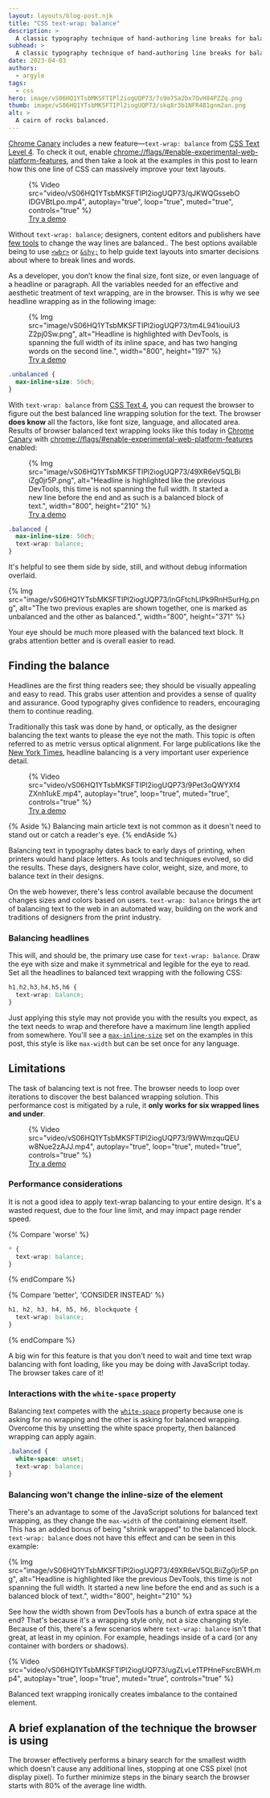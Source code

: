 ```yaml
---
layout: layouts/blog-post.njk
title: "CSS text-wrap: balance"
description: >
  A classic typography technique of hand-authoring line breaks for balanced text blocks, comes to CSS.
subhead: >
  A classic typography technique of hand-authoring line breaks for balanced text blocks, comes to CSS.
date: 2023-04-03
authors:
  - argyle
tags:
  - css
hero: image/vS06HQ1YTsbMKSFTIPl2iogUQP73/7s9m7Sa2bx7OvH84PZZq.png
thumb: image/vS06HQ1YTsbMKSFTIPl2iogUQP73/skq8r3b1NFR4B1gnm2an.png
alt: >
  A cairn of rocks balanced.
---
```


[Chrome Canary](https://www.google.com/chrome/canary/) includes a new feature—`text-wrap: balance` from [CSS Text Level
4](https://www.w3.org/TR/css-text-4/#text-wrap). To check it out, enable
[chrome://flags/#enable-experimental-web-platform-features](chrome://flags/#enable-experimental-web-platform-features),
and then take a look at the examples in this post to learn how this one line of
CSS can massively improve your text layouts.

<figure>
  {% Video
    src="video/vS06HQ1YTsbMKSFTIPl2iogUQP73/qJKWQGssebOIDGVBtLpo.mp4",
    autoplay="true",
    loop="true",
    muted="true",
    controls="true"
  %}

  <figcaption>
    <a href="https://codepen.io/web-dot-dev/pen/KKxjpQm">
      Try a demo
    </a>
  </figcaption>
</figure>

Without `text-wrap: balance`; designers, content editors and publishers have
[few tools](https://developer.mozilla.org/docs/Web/CSS/CSS_Text/Wrapping_Text)
to change the way lines are balanced.. The best options available being to use
[`<wbr>`](https://developer.mozilla.org/docs/Web/HTML/Element/wbr) or
[`&shy;`](https://developer.mozilla.org/docs/Web/CSS/hyphens) to help
guide text layouts into smarter decisions about where to break lines and words.

As a developer, you don’t know the final size, font size, or even language of a
headline or paragraph. All the variables needed for an effective and aesthetic
treatment of text wrapping, are in the browser. This is why we see headline
wrapping as in the following image:

<figure>
  {% Img src="image/vS06HQ1YTsbMKSFTIPl2iogUQP73/tm4L941iouiU3Z2pj0Sw.png", alt="Headline is highlighted with DevTools, is spanning the full width of its inline space, and has two hanging words on the second line.", width="800", height="197" %}

  <figcaption>
    <a href="https://codepen.io/web-dot-dev/pen/ExeBjrO">
      Try a demo
    </a>
  </figcaption>
</figure>

```css
.unbalanced {
  max-inline-size: 50ch;
}
```

With `text-wrap: balance` from [CSS Text
4](https://www.w3.org/TR/css-text-4/#text-wrap), you can request the browser to
figure out the best balanced line wrapping solution for the text. The browser
**does know** all the factors, like font size, language, and allocated area.
Results of browser balanced text wrapping looks like this today in [Chrome
Canary](https://www.google.com/chrome/canary/) with
[chrome://flags/#enable-experimental-web-platform-features](chrome://flags/#enable-experimental-web-platform-features)
enabled:

<figure>
  {% Img src="image/vS06HQ1YTsbMKSFTIPl2iogUQP73/49XR6eV5QLBiiZg0jr5P.png", alt="Headline is highlighted like the previous DevTools, this time is not spanning the full width. It started a new line before the end and as such is a balanced block of text.", width="800", height="210" %}

  <figcaption>
    <a href="https://codepen.io/web-dot-dev/pen/QWVXbRM">
      Try a demo
    </a>
  </figcaption>
</figure>

```css
.balanced {
  max-inline-size: 50ch;
  text-wrap: balance;
}
```

It's helpful to see them side by side, still, and without debug information overlaid.

{% Img src="image/vS06HQ1YTsbMKSFTIPl2iogUQP73/lnGFtchLIPk9RnHSurHg.png", alt="The two previous exaples are shown together, one is marked as unbalanced and the other as balanced.", width="800", height="371" %}

Your eye should be much more pleased with the balanced text block. It grabs
attention better and is overall easier to read.

## Finding the balance

Headlines are the first thing readers see; they should be visually appealing and
easy to read. This grabs user attention and provides a sense of quality and
assurance. Good typography gives confidence to readers, encouraging them to
continue reading.

Traditionally this task was done by hand, or optically, as the designer
balancing the text wants to please the eye not the math. This topic is often
referred to as metric versus optical alignment. For large publications like the
[New York Times](https://open.nytimes.com/headline-balancing-act-6e92d3d6119),
headline balancing is a very important user experience detail.

<figure>
  {% Video
    src="video/vS06HQ1YTsbMKSFTIPl2iogUQP73/9Pet3oQWYXf4ZXnh1ukE.mp4",
    autoplay="true",
    loop="true",
    muted="true",
    controls="true"
  %}

  <figcaption>
    <a href="https://codepen.io/web-dot-dev/pen/eYLwpRx">
      Try a demo
    </a>
  </figcaption>
</figure>

{% Aside %}
Balancing main article text is not common as it doesn't
need to stand out or catch a reader's eye.
{% endAside %}

Balancing text in typography dates back to early days of printing, when printers
would hand place letters. As tools and techniques evolved, so did the results.
These days, designers have color, weight, size, and more, to balance text in
their designs.

On the web however, there's less control available because the document changes
sizes and colors based on users. `text-wrap: balance` brings the art of
balancing text to the web in an automated way, building on the work and
traditions of designers from the print industry.

### Balancing headlines

This will, and should be, the primary use case for `text-wrap: balance`. Draw
the eye with size and make it symmetrical and legible for the eye to read. Set
all the headlines to balanced text wrapping with the following CSS:

```css
h1,h2,h3,h4,h5,h6 {
  text-wrap: balance;
}
```

Just applying this style may not provide you with the results you expect, as the
text needs to wrap and therefore have a maximum line length applied from
somewhere. You'll see a
[`max-inline-size`](https://developer.mozilla.org/docs/Web/CSS/max-inline-size)
set on the examples in this post, this style is like `max-width` but can be set
once for any language.

## Limitations

The task of balancing text is not free. The browser needs to loop over
iterations to discover the best balanced wrapping solution. This performance
cost is mitigated by a rule, it **only works for six wrapped lines and under**.

<figure>
  {% Video
    src="video/vS06HQ1YTsbMKSFTIPl2iogUQP73/9WWmzquQEUw8Nue2zAJJ.mp4",
    autoplay="true",
    loop="true",
    muted="true",
    controls="true"
  %}

  <figcaption>
    <a href="https://codepen.io/web-dot-dev/pen/rNZEOGb">
      Try a demo
    </a>
  </figcaption>
</figure>

### Performance considerations

It is not a good idea to apply text-wrap balancing to your entire design. It's a
wasted request, due to the four line limit, and may impact page render speed.

{% Compare 'worse' %}
```css
* {
  text-wrap: balance;
}
```
{% endCompare %}

{% Compare 'better', 'CONSIDER INSTEAD' %}
```css
h1, h2, h3, h4, h5, h6, blockquote {
  text-wrap: balance;
}
```
{% endCompare %}

A big win for this feature is that you don't need to wait and time text wrap
balancing with font loading, like you may be doing with JavaScript today. The
browser takes care of it!

### Interactions with the `white-space` property

Balancing text competes with the
[`white-space`](https://developer.mozilla.org/docs/Web/CSS/white-space)
property because one is asking for no wrapping and the other is asking for
balanced wrapping. Overcome this by unsetting the white space property, then
balanced wrapping can apply again.

```css
.balanced {
  white-space: unset;
  text-wrap: balance;
}
```

### Balancing won’t change the inline-size of the element

There's an advantage to some of the JavaScript solutions for balanced text
wrapping, as they change the `max-width` of the containing element itself. This
has an added bonus of being "shrink wrapped" to the balanced block. `text-wrap:
balance` does not have this effect and can be seen in this example:

{% Img src="image/vS06HQ1YTsbMKSFTIPl2iogUQP73/49XR6eV5QLBiiZg0jr5P.png", alt="Headline is highlighted like the previous DevTools, this time is not spanning the full width. It started a new line before the end and as such is a balanced block of text.", width="800", height="210" %}

See how the width shown from DevTools has a bunch of extra space at the end?
That's because it's a wrapping style only, not a size changing style. Because of
this, there's a few scenarios where `text-wrap: balance` isn't that great, at
least in my opinion. For example, headings inside of a card (or any container
with borders or shadows).

{% Video
  src="video/vS06HQ1YTsbMKSFTIPl2iogUQP73/ugZLvLe1TPHneFsrcBWH.mp4",
  autoplay="true",
  loop="true",
  muted="true",
  controls="true"
%}

Balanced text wrapping ironically creates imbalance to the contained element.

## A brief explanation of the technique the browser is using

The browser effectively performs a binary search for the smallest width which
doesn't cause any additional lines, stopping at one CSS pixel (not display
pixel). To further minimize steps in the binary search the browser starts with
80% of the average line width.
